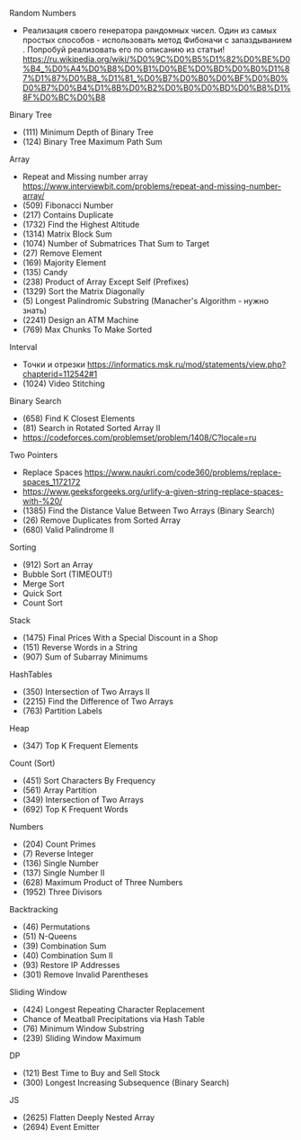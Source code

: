 Random Numbers

- Реализация своего генератора рандомных чисел. Один из самых простых способов - использовать метод Фибоначи с запаздыванием . Попробуй реализовать его по описанию из статьи! https://ru.wikipedia.org/wiki/%D0%9C%D0%B5%D1%82%D0%BE%D0%B4_%D0%A4%D0%B8%D0%B1%D0%BE%D0%BD%D0%B0%D1%87%D1%87%D0%B8_%D1%81_%D0%B7%D0%B0%D0%BF%D0%B0%D0%B7%D0%B4%D1%8B%D0%B2%D0%B0%D0%BD%D0%B8%D1%8F%D0%BC%D0%B8

Binary Tree

- (111) Minimum Depth of Binary Tree
- (124) Binary Tree Maximum Path Sum

Array

- Repeat and Missing number array https://www.interviewbit.com/problems/repeat-and-missing-number-array/
- (509) Fibonacci Number
- (217) Contains Duplicate
- (1732) Find the Highest Altitude
- (1314) Matrix Block Sum
- (1074) Number of Submatrices That Sum to Target
- (27) Remove Element
- (169) Majority Element
- (135) Candy
- (238) Product of Array Except Self (Prefixes)
- (1329) Sort the Matrix Diagonally
- (5) Longest Palindromic Substring (Manacher's Algorithm - нужно знать)
- (2241) Design an ATM Machine
- (769) Max Chunks To Make Sorted

Interval

- Точки и отрезки https://informatics.msk.ru/mod/statements/view.php?chapterid=112542#1
- (1024) Video Stitching

Binary Search

- (658) Find K Closest Elements
- (81) Search in Rotated Sorted Array II
- https://codeforces.com/problemset/problem/1408/C?locale=ru

Two Pointers

- Replace Spaces https://www.naukri.com/code360/problems/replace-spaces_1172172
- https://www.geeksforgeeks.org/urlify-a-given-string-replace-spaces-with-%20/
- (1385) Find the Distance Value Between Two Arrays (Binary Search)
- (26) Remove Duplicates from Sorted Array
- (680) Valid Palindrome II

Sorting

- (912) Sort an Array
- Bubble Sort (TIMEOUT!)
- Merge Sort
- Quick Sort
- Count Sort

Stack

- (1475) Final Prices With a Special Discount in a Shop
- (151) Reverse Words in a String
- (907) Sum of Subarray Minimums

HashTables

- (350) Intersection of Two Arrays II
- (2215) Find the Difference of Two Arrays
- (763) Partition Labels

Heap

- (347) Top K Frequent Elements

Count (Sort)

- (451) Sort Characters By Frequency
- (561) Array Partition
- (349) Intersection of Two Arrays
- (692) Top K Frequent Words

Numbers

- (204) Count Primes
- (7) Reverse Integer
- (136) Single Number
- (137) Single Number II
- (628) Maximum Product of Three Numbers
- (1952) Three Divisors

Backtracking

- (46) Permutations
- (51) N-Queens
- (39) Combination Sum
- (40) Combination Sum II
- (93) Restore IP Addresses
- (301) Remove Invalid Parentheses

Sliding Window

- (424) Longest Repeating Character Replacement
- Chance of Meatball Precipitations via Hash Table
- (76) Minimum Window Substring
- (239) Sliding Window Maximum

DP

- (121) Best Time to Buy and Sell Stock
- (300) Longest Increasing Subsequence (Binary Search)

JS
- (2625) Flatten Deeply Nested Array
- (2694) Event Emitter
